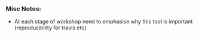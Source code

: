 ### Misc Notes:


- At each stage of workshop need to emphasise why this tool is important (reproducibility for travis etc)
